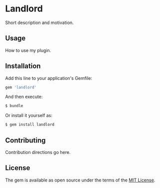 # Landlord
Short description and motivation.

## Usage
How to use my plugin.

## Installation
Add this line to your application's Gemfile:

```ruby
gem 'landlord'
```

And then execute:
```bash
$ bundle
```

Or install it yourself as:
```bash
$ gem install landlord
```

## Contributing
Contribution directions go here.

## License
The gem is available as open source under the terms of the [MIT License](http://opensource.org/licenses/MIT).
